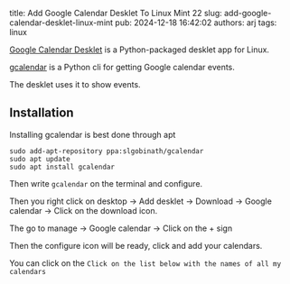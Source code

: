 title: Add Google Calendar Desklet To Linux Mint 22
slug: add-google-calendar-desklet-linux-mint
pub: 2024-12-18 16:42:02
authors: arj
tags: linux


[Google Calendar Desklet](https://cinnamon-spices.linuxmint.com/desklets/view/35) is a Python-packaged desklet app for Linux.

[gcalendar](https://github.com/slgobinath/gcalendar) is a Python cli for getting Google calendar events.

The desklet uses it to show events.

## Installation

Installing gcalendar is best done through apt


```
sudo add-apt-repository ppa:slgobinath/gcalendar
sudo apt update
sudo apt install gcalendar
```

Then write `gcalendar` on the terminal and configure.

Then you right click on desktop -> Add desklet -> Download -> Google calendar -> Click on the download icon.

The go to manage -> Google calendar -> Click on the + sign

Then the configure icon will be ready, click and add your calendars.

You can click on the `Click on the list below with the names of all my calendars`